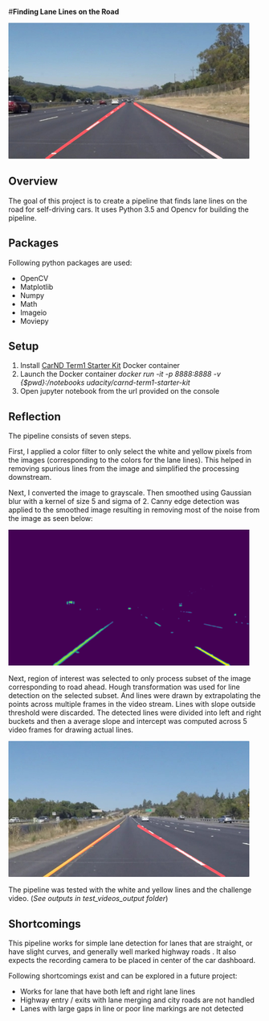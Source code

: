 #**Finding Lane Lines on the Road** 

<img src="examples/laneLines_thirdPass.jpg" width="480" alt="Combined Image" />

Overview
---

The goal of this project is to create a pipeline that finds lane lines on the road for self-driving cars.  It uses Python 3.5 and Opencv for building the pipeline.

Packages
------------
Following python packages are used:

 - OpenCV 
 - Matplotlib
 - Numpy
 - Math
 - Imageio
 - Moviepy

Setup
------------

 1. Install [CarND Term1 Starter Kit](https://classroom.udacity.com/nanodegrees/nd013/parts/fbf77062-5703-404e-b60c-95b78b2f3f9e/modules/83ec35ee-1e02-48a5-bdb7-d244bd47c2dc/lessons/8c82408b-a217-4d09-b81d-1bda4c6380ef/concepts/4f1870e0-3849-43e4-b670-12e6f2d4b7a7) Docker container
 2. Launch the Docker container
	 *docker run -it -p 8888:8888 -v {$pwd}:/notebooks udacity/carnd-term1-starter-kit*
 3. Open jupyter notebook from the url provided on the console

Reflection
----------

The pipeline consists of seven steps. 

First, I applied a color filter to only select the white and yellow pixels from the images (corresponding to the colors for the lane lines). This helped in removing spurious lines from the image and simplified the processing downstream.

Next, I converted the image to grayscale. Then smoothed using  Gaussian blur with a kernel of size 5 and sigma of 2. Canny edge detection was applied to the smoothed image resulting in removing most of the noise from the image as seen below: 

<img src="examples/c1.jpg" width="480" alt="Color Filtered, Smoothed Canny Image" />

Next, region of interest was selected to only process subset of the image corresponding to road ahead. Hough transformation was used for line detection on the selected subset. And lines were drawn by extrapolating the points across multiple frames in the video stream. Lines with slope outside threshold were discarded. The detected lines were divided into left and right buckets and then a average slope and intercept was computed across 5 video frames for drawing actual lines. 

<img src="test_images_output/p_solidYellowLeft.jpg" width="480" alt="Image with Lane lines" />

The pipeline was tested with the white and yellow lines and the challenge video. (*See outputs in test_videos_output folder*)

Shortcomings
----------
This pipeline works for simple lane detection for lanes that are straight, or have slight curves, and generally well marked highway roads . It also expects the recording camera to be placed in center of the car dashboard. 

Following shortcomings exist and can be explored in a future project:

 - Works for lane that have both left and right lane lines
 - Highway entry / exits with lane merging and city roads are not handled
 - Lanes with large gaps in line or poor line markings are not detected
 
 